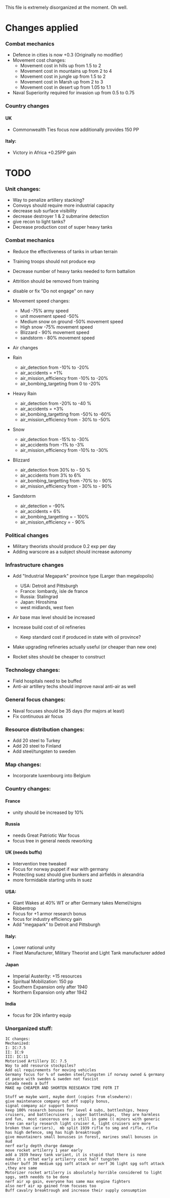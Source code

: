 This file is extremely disorganized at the moment. Oh well.

# Changes applied

### Combat mechanics
* Defence in cities is now +0.3 (Originally no modifier)
* Movement cost changes:
	* Movement cost in hills up from 1.5 to 2
	* Movement cost in mountains up from 2 to 4
	* Movement cost in jungle up from 1.5 to 2
	* Movement cost in Marsh up from 2 to 3
	* Movement cost in desert up from 1.05 to 1.1
* Naval Superiority required for invasion up from 0.5 to 0.75

### Country changes
#### UK
* Commonwealth Ties focus now additionally provides 150 PP
#### Italy:
* Victory in Africa +0.25PP gain

# TODO

### Unit changes:
* Way to penalize artillery stacking?
* Convoys should require more industrial capacity
* decrease sub surface visibility
* decrease destroyer 1 & 2 submarine detection
* give recon to light tanks?
* Decrease production cost of super heavy tanks

### Combat mechanics
* Reduce the effectiveness of tanks in urban terrain
* Training troops should not produce exp
* Decrease number of heavy tanks needed to form battalion
* Attrition should be removed from training
* disable or fix "Do not engage" on navy
* Movement speed changes:
	* Mud -75% army speed
	* unit movement speed -50%
	* Medium snow on ground -50% movement speed
	* High snow -75% movement speed
	* Blizzard - 90% movement speed
	* sandstorm - 80% movement speed

* Air  changes


* Rain
	* air_detection from  -10% to -20%
	* air_accidents = +1%
	* air_mission_efficiency from -10% to -20%
	* air_bombing_targeting from 0 to -20% 

* Heavy Rain
	* air_detection from -20% to -40 %
	* air_accidents = +3%
	* air_bombing_targetting from -50% to -60%
	* air_mission_efficiency from - 30% to -50%

* Snow
	* air_detection from  -15%  to -30%
	* air_accidents from -1% to -3%
	* air_mission_efficiency from -10% to -30%

* Blizzard
	* air_detection from 30% to - 50 %
	* air_accidents from 3% to 6%
	* air_bombing_targetting from -70% to - 90%
	* air_mission_efficiency from - 30% to - 90%

* Sandstorm
	* air_detection = -90% 
	* air_accidents = 6%
	* air_bombing_targetting = - 100%
	* air_mission_efficiency = - 90%

### Political changes
* Military theorists should produce 0.2 exp per day
* Adding warscore as a subject should increase autonomy

### Infrastructure changes
* Add "Industrial Megapark" province type (Larger than megalopolis)
	* USA: Detroit and Pittsburgh
	* France: lombardy, isle de france
	* Russia: Stalingrad
	* Japan: Hiroshima
	* west midlands, west foen
	
* Air base max level should be increased
* Increase build cost of oil refineries
	* Keep standard cost if produced in state with oil province?
* Make upgrading refineries actually useful (or cheaper than new one)
* Rocket sites should be cheaper to construct

### Technology changes:
* Field hospitals need to be buffed
* Anti-air artillery techs should improve naval anti-air as well

### General focus changes:
* Naval focuses should be 35 days (for majors at least)
* Fix continuous air focus

### Resource distribution changes:
* Add 20 steel to Turkey
* Add 20 steel to Finland
* Add steel/tungsten to sweden

### Map changes:
* Incorporate luxembourg into Belgium

### Country changes:
#### France
* unity should be increased by 10%
#### Russia
* needs Great Patriotic War focus
* focus tree in general needs reworking
#### UK (needs buffs)
* Intervention tree tweaked
* Focus for norway puppet if war with germany
* Protecting suez should give bunkers and airfields in alexandria
* more formidable starting units in suez
#### USA: 
* Giant Wakes at 40% WT or after Germany takes Memel/signs Ribbentrop
* Focus for +1 armor research bonus
* focus for industry efficiency gain
* Add "megapark" to Detroit and Pittsburgh
#### Italy:
* Lower national unity
* Fleet Manufacturer, Military Theorist and Light Tank manufacturer added
#### Japan
* Imperial Austerity: +15 resources
* Spiritual Mobilization: 150 pp
* Southern Expansion only after 1940
* Northern Expansion only after 1942
#### India
* focus for 20k infantry equip


### Unorganized stuff:
```
IC changes: 
Mechanized:
I: IC:7.5
II: IC:9
III: IC:11
Motorised Artillery IC: 7.5
Way to add resource stockpiles?
Add oil requirements for moving vehicles
Germany focus for % of sweden steel/tungsten if norway owned & germany at peace with sweden & sweden not fascist
Canada needs a buff
MAKE mp CHEAPER AND SHORTEN REESEARCH TIME FOTR IT

Stuff we maybe want, maybe dont (copies from elsewhere):
give maintenance company out off supply bonus,
signal company air support bonus
keep 100% research bonuses for level 4 subs, battleships, heavy cruisers, and battlecruisers , super battleships,  they are harmless and fun,  most cancerous one is still in game (( minors with generic tree can early research light cruiser 4, light cruisers are more broken than carriers),  mb split 1939 rifle to smg and rifle, rifle has high defence, smg has high breaktrough
give mountainers small bonusses in forest, marines small bonuses in mud
nerf early depth charge damage
move rocket artilerry 1 year early
add a 1939 heavy tank variant, it is stupid that there is none
make it s othat early artilerry cost half tungsten
either buff 39 medium spg soft attack or nerf 36 light spg soft attack ,they are same
Motorizer rocket artilerry is absolutely horrible considered to light spgs, smth needds to be done
nerf air xp gain, everyone has same max engine fighters
also nerf air xp gained from focuses too
Buff cavalry breaktrough and increase their supply consumption

